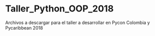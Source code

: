 # Taller_Python_OOP_2018
Archivos a descargar para el taller a desarrollar en Pycon Colombia  y Pycaribbean 2018
